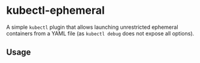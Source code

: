 # kubectl-ephemeral

A simple `kubectl` plugin that allows launching unrestricted ephemeral containers from a YAML file (as `kubectl debug` does not expose all options).

## Usage


